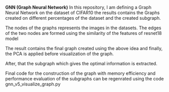 **GNN (Graph Neural Network)**
In this repository, I am defining a Graph Neural Network on the dataset of CIFAR10 the results contains the Graphs created on different percentages of the dataset and the created subgraph. 

The nodes of the graphs represents the images in the datasets.
The edges of the two nodes are formed using the similarity of the features of resnet18 model

The result contains the final graph created using the above idea and finally, the PCA is applied before visualization of the graph. 

After, that the subgraph which gives the optimal information is extracted.

Final code for the construction of the graph with memory efficiency and performance evaluation of the subgraphs can be regenrated using the code gnn_v5_visualize_graph.py


